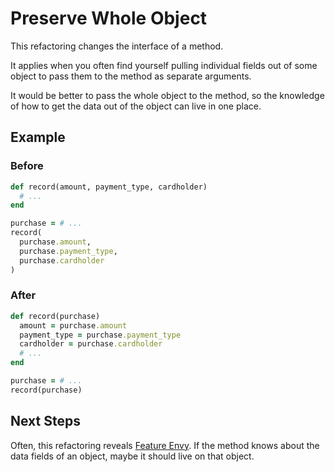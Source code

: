 # Preserve Whole Object

This refactoring changes the interface of a method.

It applies when you often find yourself pulling individual
fields out of some object to pass them to the method as
separate arguments.

It would be better to pass the whole object to the method,
so the knowledge of how to get the data out of the object
can live in one place.

## Example

### Before

```ruby
def record(amount, payment_type, cardholder)
  # ...
end

purchase = # ...
record(
  purchase.amount,
  purchase.payment_type,
  purchase.cardholder
)
```

### After

```ruby
def record(purchase)
  amount = purchase.amount
  payment_type = purchase.payment_type
  cardholder = purchase.cardholder
  # ...
end

purchase = # ...
record(purchase)
```

## Next Steps

Often, this refactoring reveals [Feature
Envy](../smells/feature-envy.md). If the method knows about
the data fields of an object, maybe it should live on that
object.
